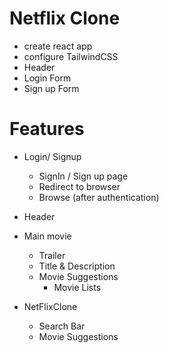 # Netflix Clone

- create react app
- configure TailwindCSS
- Header
- Login Form
- Sign up Form

# Features

- Login/ Signup

  - SignIn / Sign up page
  - Redirect to browser
  - Browse (after authentication)

- Header
- Main movie

  - Trailer
  - Title & Description
  - Movie Suggestions
    - Movie Lists

- NetFlixClone
  - Search Bar
  - Movie Suggestions
